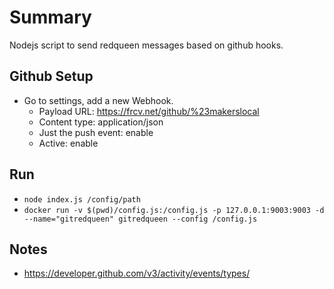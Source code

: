 # Summary
Nodejs script to send redqueen messages based on github hooks.

## Github Setup
* Go to settings, add a new Webhook. 
  * Payload URL: https://frcv.net/github/%23makerslocal
  * Content type: application/json
  * Just the push event: enable
  * Active: enable

## Run
* ```node index.js /config/path```
* ```docker run -v $(pwd)/config.js:/config.js -p 127.0.0.1:9003:9003 -d --name="gitredqueen" gitredqueen --config /config.js```

## Notes
* https://developer.github.com/v3/activity/events/types/
